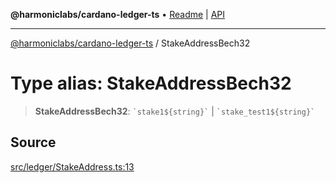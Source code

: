 **@harmoniclabs/cardano-ledger-ts** • [Readme](../Introduction) \| [API](../globals)

***

[@harmoniclabs/cardano-ledger-ts](../Introduction) / StakeAddressBech32

# Type alias: StakeAddressBech32

> **StakeAddressBech32**: `` `stake1${string}` `` | `` `stake_test1${string}` ``

## Source

[src/ledger/StakeAddress.ts:13](https://github.com/HarmonicLabs/cardano-ledger-ts/blob/d1659b0/src/ledger/StakeAddress.ts#L13)
